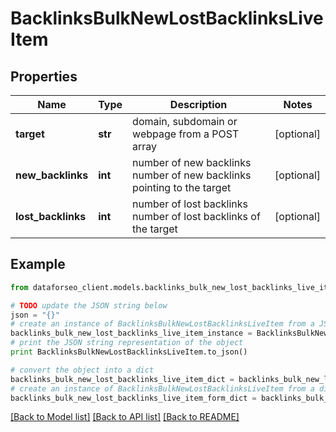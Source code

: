# BacklinksBulkNewLostBacklinksLiveItem


## Properties

Name | Type | Description | Notes
------------ | ------------- | ------------- | -------------
**target** | **str** | domain, subdomain or webpage from a POST array | [optional] 
**new_backlinks** | **int** | number of new backlinks number of new backlinks pointing to the target | [optional] 
**lost_backlinks** | **int** | number of lost backlinks number of lost backlinks of the target | [optional] 

## Example

```python
from dataforseo_client.models.backlinks_bulk_new_lost_backlinks_live_item import BacklinksBulkNewLostBacklinksLiveItem

# TODO update the JSON string below
json = "{}"
# create an instance of BacklinksBulkNewLostBacklinksLiveItem from a JSON string
backlinks_bulk_new_lost_backlinks_live_item_instance = BacklinksBulkNewLostBacklinksLiveItem.from_json(json)
# print the JSON string representation of the object
print BacklinksBulkNewLostBacklinksLiveItem.to_json()

# convert the object into a dict
backlinks_bulk_new_lost_backlinks_live_item_dict = backlinks_bulk_new_lost_backlinks_live_item_instance.to_dict()
# create an instance of BacklinksBulkNewLostBacklinksLiveItem from a dict
backlinks_bulk_new_lost_backlinks_live_item_form_dict = backlinks_bulk_new_lost_backlinks_live_item.from_dict(backlinks_bulk_new_lost_backlinks_live_item_dict)
```
[[Back to Model list]](../README.md#documentation-for-models) [[Back to API list]](../README.md#documentation-for-api-endpoints) [[Back to README]](../README.md)


